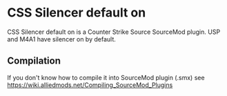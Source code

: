 # CSS Silencer default on
 
 CSS Silencer default on is a Counter Strike Source SourceMod plugin. USP and M4A1 have silencer on by default.

## Compilation 

If you don't know how to compile it into SourceMod plugin (.smx) see https://wiki.alliedmods.net/Compiling_SourceMod_Plugins